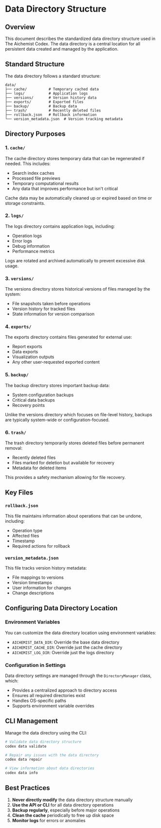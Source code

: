 # Data Directory Structure

## Overview

This document describes the standardized data directory structure used in The
Aichemist Codex. The data directory is a central location for all persistent
data created and managed by the application.

## Standard Structure

The data directory follows a standard structure:

```
data/
├── cache/          # Temporary cached data
├── logs/           # Application logs
├── versions/       # Version history data
├── exports/        # Exported files
├── backup/         # Backup data
├── trash/          # Recently deleted files
├── rollback.json   # Rollback information
└── version_metadata.json  # Version tracking metadata
```

## Directory Purposes

### 1. `cache/`

The cache directory stores temporary data that can be regenerated if needed.
This includes:

- Search index caches
- Processed file previews
- Temporary computational results
- Any data that improves performance but isn't critical

Cache data may be automatically cleaned up or expired based on time or storage
constraints.

### 2. `logs/`

The logs directory contains application logs, including:

- Operation logs
- Error logs
- Debug information
- Performance metrics

Logs are rotated and archived automatically to prevent excessive disk usage.

### 3. `versions/`

The versions directory stores historical versions of files managed by the
system:

- File snapshots taken before operations
- Version history for tracked files
- State information for version comparison

### 4. `exports/`

The exports directory contains files generated for external use:

- Report exports
- Data exports
- Visualization outputs
- Any other user-requested exported content

### 5. `backup/`

The backup directory stores important backup data:

- System configuration backups
- Critical data backups
- Recovery points

Unlike the versions directory which focuses on file-level history, backups are
typically system-wide or configuration-focused.

### 6. `trash/`

The trash directory temporarily stores deleted files before permanent removal:

- Recently deleted files
- Files marked for deletion but available for recovery
- Metadata for deleted items

This provides a safety mechanism allowing for file recovery.

## Key Files

### `rollback.json`

This file maintains information about operations that can be undone, including:

- Operation type
- Affected files
- Timestamp
- Required actions for rollback

### `version_metadata.json`

This file tracks version history metadata:

- File mappings to versions
- Version timestamps
- User information for changes
- Change descriptions

## Configuring Data Directory Location

### Environment Variables

You can customize the data directory location using environment variables:

- `AICHEMIST_DATA_DIR`: Override the base data directory
- `AICHEMIST_CACHE_DIR`: Override just the cache directory
- `AICHEMIST_LOG_DIR`: Override just the logs directory

### Configuration in Settings

Data directory settings are managed through the `DirectoryManager` class, which:

- Provides a centralized approach to directory access
- Ensures all required directories exist
- Handles OS-specific paths
- Supports environment variable overrides

## CLI Management

Manage the data directory using the CLI:

```bash
# Validate data directory structure
codex data validate

# Repair any issues with the data directory
codex data repair

# View information about data directories
codex data info
```

## Best Practices

1. **Never directly modify** the data directory structure manually
2. **Use the API or CLI** for all data directory operations
3. **Backup regularly**, especially before major operations
4. **Clean the cache** periodically to free up disk space
5. **Monitor logs** for errors or anomalies
